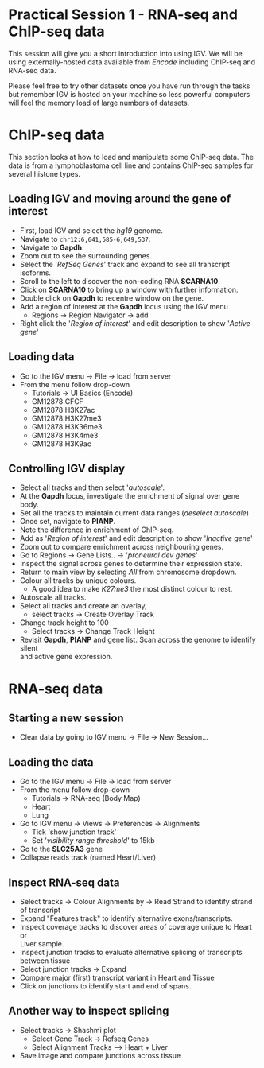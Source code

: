 
# Practical Session 1 - RNA-seq and ChIP-seq data


This session	will give	you	a short	introduction into	using	IGV. We	will be	using	externally-hosted	data available	from *Encode*	including	ChIP-seq	and	RNA-seq	data. 

Please	feel	free	to	try	other	datasets	once	you	have	run	through	the	tasks	but	remember	IGV	is	hosted	on	your	machine	so	less	powerful	computers	will	feel	the	memory	load	of	large	numbers	of	datasets.

# ChIP-seq data
This	section	looks	at	how	to	load	and	manipulate	some	ChIP-seq	data.	The	data	is from	a	lymphoblastoma cell line and contains	ChIP-seq	samples	for	several	histone	types.

## Loading IGV and moving around the gene of interest

- First, load IGV and select the *hg19* genome.
- Navigate	to `chr12:6,641,585-6,649,537`.
- Navigate	to	**Gapdh**.
- Zoom	out	to	see	the	surrounding	genes.
- Select	the	'*RefSeq	Genes*'	track	and	expand	to	see	all	transcript	isoforms.
- Scroll	to	the	left	to	discover	the	non-coding	RNA	**SCARNA10**.	
- Click	on	**SCARNA10**	to	bring	up	a	window	with	further	information.
- Double	click	on	**Gapdh**	to	recentre	window	on	the	gene.
- Add	a	region	of	interest	at	the	**Gapdh**	locus	using	the	IGV	menu
    + Regions	->	Region	Navigator	->	add
- Right	click	the	'*Region	of interest*'	and	edit	description	to	show	'*Active	
gene*'

## Loading data

- Go	to	the	IGV	menu	->	File	->	load	from	server
- From	the	menu	follow	drop-down
    + Tutorials	->	UI	Basics	(Encode)
    + GM12878	CFCF
    + GM12878	H3K27ac
    + GM12878	H3K27me3
    + GM12878	H3K36me3
    + GM12878	H3K4me3
    + GM12878	H3K9ac
    
## Controlling IGV display

- Select	all	tracks	and	then	select	'*autoscale*'.
- At	the	**Gapdh**	locus,	investigate	the	enrichment	of	signal	over	gene	body.
- Set	all	the	tracks	to	maintain	current	data	ranges	(*deselect	autoscale*)
- Once	set,	navigate	to	**PIANP**.
- Note	the	difference	in	enrichment	of	ChIP-seq.
- Add	as	'*Region	of	interest*'	and	edit	description	to	show	'*Inactive	gene*'
- Zoom	out	to	compare	enrichment	across	neighbouring	genes.
- Go	to	 Regions	->	Gene	Lists..	->	'*proneural	dev	genes*'
- Inspect	the	signal	across	genes	to	determine	their	expression	state.
- Return	to	main	view	by	selecting	*All*	from	chromosome	dropdown.
- Colour	all	tracks	by unique	colours.		
    + A good	idea	to	make *K27me3*	the	most distinct	colour	to	rest.
- Autoscale	all	tracks.
- Select	all	tracks	and	create	an	overlay,
    + select	tracks	->	Create	Overlay	Track
- Change	track	height	to	100	
    + Select	tracks	->	Change	Track	Height
- Revisit	**Gapdh**,	**PIANP**	and	gene	list.	Scan	across	the genome	to	identify	silent	
and	active	gene	expression.



# RNA-seq data

## Starting a new session

- Clear data by going to IGV menu -> File -> New Session...

## Loading the data

- Go	to	the	IGV	menu	->	File	->	load	from	server
- From	the	menu	follow	drop-down
    + Tutorials	->	RNA-seq (Body	Map)
    + Heart
    + Lung
- Go	to	IGV	menu	->	Views	->	Preferences	->	Alignments
    + Tick	'show	junction	track'
    + Set	'*visibility	range	threshold*'	to	15kb
- Go to the **SLC25A3** gene
- Collapse	reads	track	(named	Heart/Liver)

## Inspect RNA-seq data

- Select	tracks	->	Colour	Alignments	by	->	Read	Strand	to	identify	strand	of	transcript
- Expand	"Features	track"	to	identify	alternative	exons/transcripts.
- Inspect	coverage	tracks	to	discover	areas	of	coverage	unique	to	Heart	or	
Liver	sample.
- Inspect	junction	tracks	to evaluate	alternative	splicing	of	transcripts	
between	tissue
- Select	junction	tracks	->	Expand
- Compare	major	(first)	transcript	variant	in	Heart	and	Tissue
- Click	on	junctions	to	identify	start	and	end	of	spans.

## Another way to inspect splicing

- Select	tracks	->	Shashmi	plot
    + Select	Gene	Track	->	Refseq	Genes
    + Select	Alignment	Tracks	–>	Heart		+	Liver
- Save image and compare junctions across tissue

